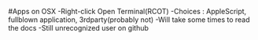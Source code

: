 #Apps on OSX
-Right-click Open Terminal(RCOT)
-Choices : AppleScript, fullblown application, 3rdparty(probably not)
-Will take some times to read the docs
-Still unrecognized user on github
